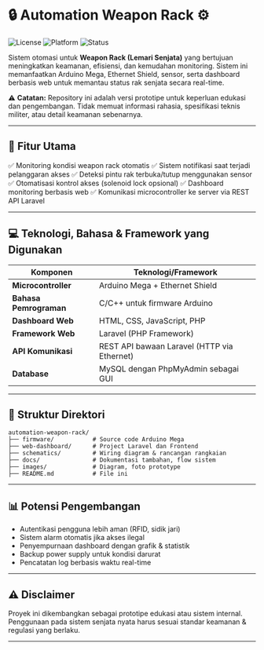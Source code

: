# 🔒 Automation Weapon Rack ⚙️

![License](https://img.shields.io/badge/license-MIT-green.svg)
![Platform](https://img.shields.io/badge/platform-Arduino%20Mega%20%2B%20Ethernet%20Shield-blue.svg)
![Status](https://img.shields.io/badge/status-Prototype-orange.svg)

Sistem otomasi untuk **Weapon Rack (Lemari Senjata)** yang bertujuan meningkatkan keamanan, efisiensi, dan kemudahan monitoring. Sistem ini memanfaatkan Arduino Mega, Ethernet Shield, sensor, serta dashboard berbasis web untuk memantau status rak senjata secara real-time.

⚠️ **Catatan:** Repository ini adalah versi prototipe untuk keperluan edukasi dan pengembangan. Tidak memuat informasi rahasia, spesifikasi teknis militer, atau detail keamanan sebenarnya.

---

## 🚀 Fitur Utama

✅ Monitoring kondisi weapon rack otomatis
✅ Sistem notifikasi saat terjadi pelanggaran akses
✅ Deteksi pintu rak terbuka/tutup menggunakan sensor
✅ Otomatisasi kontrol akses (solenoid lock opsional)
✅ Dashboard monitoring berbasis web
✅ Komunikasi microcontroller ke server via REST API Laravel

---

## 💻 Teknologi, Bahasa & Framework yang Digunakan

| Komponen               | Teknologi/Framework                         |
| ---------------------- | ------------------------------------------- |
| **Microcontroller**    | Arduino Mega + Ethernet Shield              |
| **Bahasa Pemrograman** | C/C++ untuk firmware Arduino                |
| **Dashboard Web**      | HTML, CSS, JavaScript, PHP                  |
| **Framework Web**      | Laravel (PHP Framework)                     |
| **API Komunikasi**     | REST API bawaan Laravel (HTTP via Ethernet) |
| **Database**           | MySQL dengan PhpMyAdmin sebagai GUI         |

---

## 📁 Struktur Direktori

```
automation-weapon-rack/
├── firmware/           # Source code Arduino Mega
├── web-dashboard/      # Project Laravel dan Frontend
├── schematics/         # Wiring diagram & rancangan rangkaian
├── docs/               # Dokumentasi tambahan, flow sistem
├── images/             # Diagram, foto prototype
├── README.md           # File ini
```

---

## 📊 Potensi Pengembangan

* Autentikasi pengguna lebih aman (RFID, sidik jari)
* Sistem alarm otomatis jika akses ilegal
* Penyempurnaan dashboard dengan grafik & statistik
* Backup power supply untuk kondisi darurat
* Pencatatan log berbasis waktu real-time

---

## ⚠️ Disclaimer

Proyek ini dikembangkan sebagai prototipe edukasi atau sistem internal.
Penggunaan pada sistem senjata nyata harus sesuai standar keamanan & regulasi yang berlaku.

---

